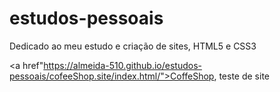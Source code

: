 # estudos-pessoais
Dedicado ao meu estudo e criação de sites, HTML5 e CSS3

<a href"https://almeida-510.github.io/estudos-pessoais/cofeeShop.site/index.html/">CoffeShop, teste de site</a>